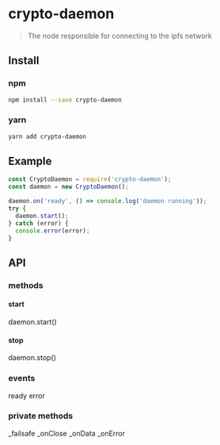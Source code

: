 # crypto-daemon

> The node responsible for connecting to the ipfs network

## Install
### npm
```sh
npm install --save crypto-daemon
```

### yarn
```sh
yarn add crypto-daemon
```

## Example
```js
const CryptoDaemon = require('crypto-daemon');
const daemon = new CryptoDaemon();

daemon.on('ready', () => console.log('daemon running'));
try {
  daemon.start();
} catch (error) {
  console.error(error);
}
```

## API
### methods
#### start
daemon.start()

#### stop
daemon.stop()

### events
ready
error

### private methods
_failsafe
_onClose
_onData
_onError
